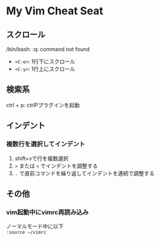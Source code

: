 # My Vim Cheat Seat

## スクロール

/bin/bash: :q: command not found

- `<C-e>`: 1行下にスクロール
- `<C-y>`: 1行上にスクロール

## 検索系

ctrl + p: ctrlPプラグインを起動

## インデント

### 複数行を選択してインデント

1. shift+vで行を複数選択
2. `>` または `<` でインデントを調整する
3. `.` で直前コマンドを繰り返してインデントを連続で調整する

## その他

### vim起動中にvimrc再読み込み

ノーマルモード中に以下  
`:source ~/vimrc`
